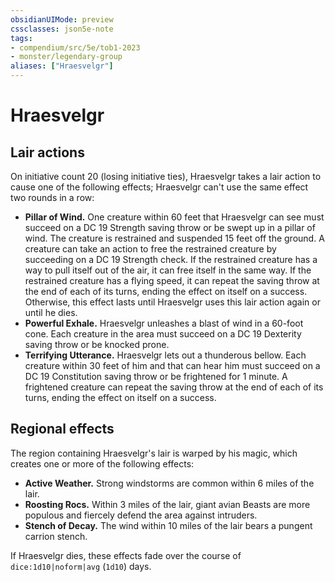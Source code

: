 ```yaml
---
obsidianUIMode: preview
cssclasses: json5e-note
tags:
- compendium/src/5e/tob1-2023
- monster/legendary-group
aliases: ["Hraesvelgr"]
---
```

# Hraesvelgr

## Lair actions


On initiative count 20 (losing initiative ties), Hraesvelgr takes a lair action to cause one of the following effects; Hraesvelgr can't use the same effect two rounds in a row:

- **Pillar of Wind.** One creature within 60 feet that Hraesvelgr can see must succeed on a DC 19 Strength saving throw or be swept up in a pillar of wind. The creature is restrained and suspended 15 feet off the ground. A creature can take an action to free the restrained creature by succeeding on a DC 19 Strength check. If the restrained creature has a way to pull itself out of the air, it can free itself in the same way. If the restrained creature has a flying speed, it can repeat the saving throw at the end of each of its turns, ending the effect on itself on a success. Otherwise, this effect lasts until Hraesvelgr uses this lair action again or until he dies.  
- **Powerful Exhale.** Hraesvelgr unleashes a blast of wind in a 60-foot cone. Each creature in the area must succeed on a DC 19 Dexterity saving throw or be knocked prone.  
- **Terrifying Utterance.** Hraesvelgr lets out a thunderous bellow. Each creature within 30 feet of him and that can hear him must succeed on a DC 19 Constitution saving throw or be frightened for 1 minute. A frightened creature can repeat the saving throw at the end of each of its turns, ending the effect on itself on a success.  

## Regional effects


The region containing Hraesvelgr's lair is warped by his magic, which creates one or more of the following effects:

- **Active Weather.** Strong windstorms are common within 6 miles of the lair.  
- **Roosting Rocs.** Within 3 miles of the lair, giant avian Beasts are more populous and fiercely defend the area against intruders.  
- **Stench of Decay.** The wind within 10 miles of the lair bears a pungent carrion stench.  

If Hraesvelgr dies, these effects fade over the course of `dice:1d10|noform|avg` (`1d10`) days.